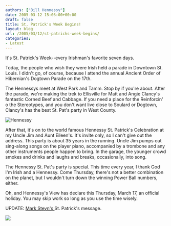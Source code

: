 ```yaml
---
authors: ["Bill Hennessy"]
date: 2005-03-12 15:03:00+00:00
draft: false
title: St. Patrick's Week Begins!
layout: blog
url: /2005/03/12/st-patricks-week-begins/
categories:
- Latest
---
```


It's St. Patrick's Week--every Irishman's favorite seven days.




Today, the people who wish they were Irish held a parade in Downtown St. Louis. I didn't go, of course, because I attend the annual Ancient Order of Hibernian's Dogtown Parade on the 17th.




The Hennessys meet at West Park and Tamm. Stop by if you're about. After the parade, we're making the trek to Ellisville for Matt and Angie Clancy's fantastic Corned Beef and Cabbage. If you need a place for the Reinforcin' o the Stereotypes, and you don't want live close to Soulard or Dogtown, Clancy's has the best St. Pat's party in West County.




![Hennessy](https://blog.billhennessy.com/blogs/hennessys_view/hennessy_small.jpg)





After that, it's on to the world famous Hennessy St. Patrick's Celebration at my Uncle Jim and Aunt Eileen's. It's invite only, so I can't give out the address. This party is about 35 years in the running. Uncle Jim pumps out sing-along songs on the player piano, accompanied by a trombone and any other instruments people happen to bring. In the garage, the younger crowd smokes and drinks and laughs and breaks, occasionally, into song.




The Hennessy St. Pat's party is special. This time every year, I thank God I'm Irish and a Hennessy. Come Thursday, there's not a better combination on the planet, but I wouldn't turn down the winning Power Ball numbers, either.




Oh, and Hennessy's View has declare this Thursday, March 17, an official holiday. You may skip work so long as you use the time wisely. 




UPDATE: [Mark Steyn's ](https://www.suntimes.com/output/steyn/cst-edt-steyn131.html)St. Patrick's message.

![](https://blog.billhennessy.com/aggbug.aspx?PostID=1340)

